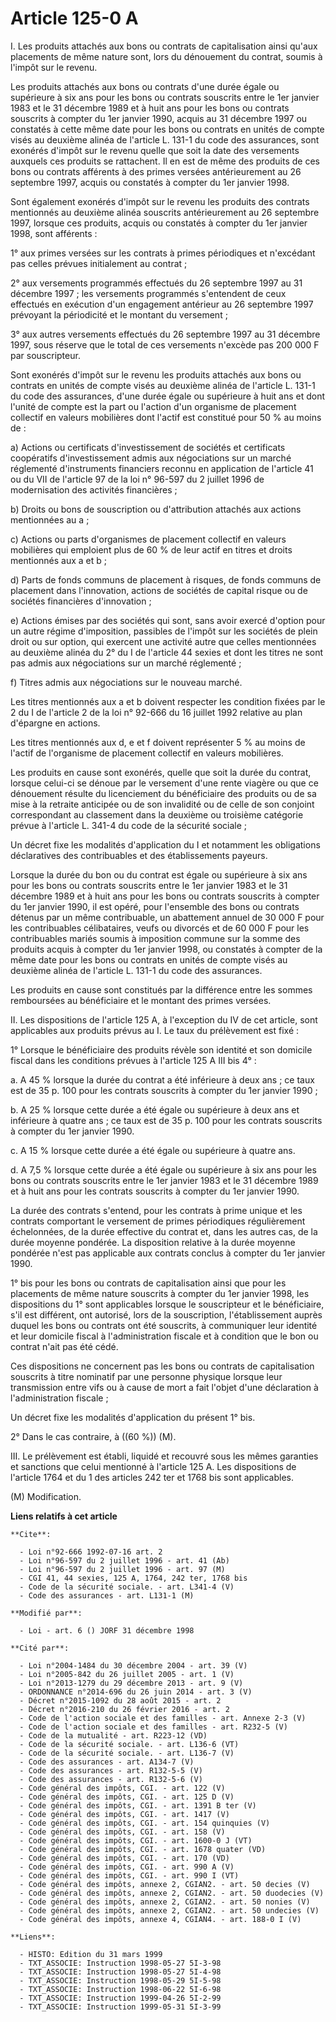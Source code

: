 # Article 125-0 A

I. Les produits attachés aux bons ou contrats de capitalisation ainsi qu'aux placements de même nature sont, lors du
dénouement du contrat, soumis à l'impôt sur le revenu.

Les produits attachés aux bons ou contrats d'une durée égale ou supérieure à six ans pour les bons ou contrats souscrits
entre le 1er janvier 1983 et le 31 décembre 1989 et à huit ans pour les bons ou contrats souscrits à compter du 1er janvier
1990, acquis au 31 décembre 1997 ou constatés à cette même date pour les bons ou contrats en unités de compte visés au
deuxième alinéa de l'article L. 131-1 du code des assurances, sont exonérés d'impôt sur le revenu quelle que soit la date des
versements auxquels ces produits se rattachent. Il en est de même des produits de ces bons ou contrats afférents à des primes
versées antérieurement au 26 septembre 1997, acquis ou constatés à compter du 1er janvier 1998.

Sont également exonérés d'impôt sur le revenu les produits des contrats mentionnés au deuxième alinéa souscrits
antérieurement au 26 septembre 1997, lorsque ces produits, acquis ou constatés à compter du 1er janvier 1998, sont
afférents :

1° aux primes versées sur les contrats à primes périodiques et n'excédant pas celles prévues initialement au contrat ;

2° aux versements programmés effectués du 26 septembre 1997 au 31 décembre 1997 ; les versements programmés s'entendent de
ceux effectués en exécution d'un engagement antérieur au 26 septembre 1997 prévoyant la périodicité et le montant du
versement ;

3° aux autres versements effectués du 26 septembre 1997 au 31 décembre 1997, sous réserve que le total de ces versements
n'excède pas 200 000 F par souscripteur.

Sont exonérés d'impôt sur le revenu les produits attachés aux bons ou contrats en unités de compte visés au deuxième alinéa
de l'article L. 131-1 du code des assurances, d'une durée égale ou supérieure à huit ans et dont l'unité de compte est la
part ou l'action d'un organisme de placement collectif en valeurs mobilières dont l'actif est constitué pour 50 % au moins
de :

a) Actions ou certificats d'investissement de sociétés et certificats coopératifs d'investissement admis aux négociations sur
un marché réglementé d'instruments financiers reconnu en application de l'article 41 ou du VII de l'article 97 de la loi n°
96-597 du 2 juillet 1996 de modernisation des activités financières ;

b) Droits ou bons de souscription ou d'attribution attachés aux actions mentionnées au a ;

c) Actions ou parts d'organismes de placement collectif en valeurs mobilières qui emploient plus de 60 % de leur actif en
titres et droits mentionnés aux a et b ;

d) Parts de fonds communs de placement à risques, de fonds communs de placement dans l'innovation, actions de sociétés de
capital risque ou de sociétés financières d'innovation ;

e) Actions émises par des sociétés qui sont, sans avoir exercé d'option pour un autre régime d'imposition, passibles de
l'impôt sur les sociétés de plein droit ou sur option, qui exercent une activité autre que celles mentionnées au deuxième
alinéa du 2° du I de l'article 44 sexies et dont les titres ne sont pas admis aux négociations sur un marché réglementé ;

f) Titres admis aux négociations sur le nouveau marché.

Les titres mentionnés aux a et b doivent respecter les condition fixées par le 2 du I de l'article 2 de la loi n° 92-666 du
16 juillet 1992 relative au plan d'épargne en actions.

Les titres mentionnés aux d, e et f doivent représenter 5 % au moins de l'actif de l'organisme de placement collectif en
valeurs mobilières.

Les produits en cause sont exonérés, quelle que soit la durée du contrat, lorsque celui-ci se dénoue par le versement d'une
rente viagère ou que ce dénouement résulte du licenciement du bénéficiaire des produits ou de sa mise à la retraite anticipée
ou de son invalidité ou de celle de son conjoint correspondant au classement dans la deuxième ou troisième catégorie prévue à
l'article L. 341-4 du code de la sécurité sociale ;

Un décret fixe les modalités d'application du I et notamment les obligations déclaratives des contribuables et des
établissements payeurs.

Lorsque la durée du bon ou du contrat est égale ou supérieure à six ans pour les bons ou contrats souscrits entre le 1er
janvier 1983 et le 31 décembre 1989 et à huit ans pour les bons ou contrats souscrits à compter du 1er janvier 1990, il est
opéré, pour l'ensemble des bons ou contrats détenus par un même contribuable, un abattement annuel de 30 000 F pour les
contribuables célibataires, veufs ou divorcés et de 60 000 F pour les contribuables mariés soumis à imposition commune sur la
somme des produits acquis à compter du 1er janvier 1998, ou constatés à compter de la même date pour les bons ou contrats en
unités de compte visés au deuxième alinéa de l'article L. 131-1 du code des assurances.

Les produits en cause sont constitués par la différence entre les sommes remboursées au bénéficiaire et le montant des primes
versées.

II. Les dispositions de l'article 125 A, à l'exception du IV de cet article, sont applicables aux produits prévus au I. Le
taux du prélèvement est fixé :

1° Lorsque le bénéficiaire des produits révèle son identité et son domicile fiscal dans les conditions prévues à l'article
125 A III bis 4° :

a. A 45 % lorsque la durée du contrat a été inférieure à deux ans ;  ce taux est de 35 p. 100 pour les contrats souscrits à
compter du 1er janvier 1990 ;

b. A 25 % lorsque cette durée a été égale ou supérieure à deux ans et inférieure à quatre ans ;  ce taux est de 35 p. 100
pour les contrats souscrits à compter du 1er janvier 1990.

c. A 15 % lorsque cette durée a été égale ou supérieure à quatre ans.

d. A 7,5 % lorsque cette durée a été égale ou supérieure à six ans pour les bons ou contrats souscrits entre le 1er janvier
1983 et le 31 décembre 1989 et à huit ans pour les contrats souscrits à compter du 1er janvier 1990.

La durée des contrats s'entend, pour les contrats à prime unique et les contrats comportant le versement de primes
périodiques régulièrement échelonnées, de la durée effective du contrat et, dans les autres cas, de la durée moyenne
pondérée. La disposition relative à la durée moyenne pondérée n'est pas applicable aux contrats conclus à compter du 1er
janvier 1990.

1° bis pour les bons ou contrats de capitalisation ainsi que pour les placements de même nature souscrits à compter du 1er
janvier 1998, les dispositions du 1° sont applicables lorsque le souscripteur et le bénéficiaire, s'il est différent, ont
autorisé, lors de la souscription, l'établissement auprès duquel les bons ou contrats ont été souscrits, à communiquer leur
identité et leur domicile fiscal à l'administration fiscale et à condition que le bon ou contrat n'ait pas été cédé.

Ces dispositions ne concernent pas les bons ou contrats de capitalisation souscrits à titre nominatif par une personne
physique lorsque leur transmission entre vifs ou à cause de mort a fait l'objet d'une déclaration à l'administration
fiscale ;

Un décret fixe les modalités d'application du présent 1° bis.

2° Dans le cas contraire, à ((60 %)) (M).

III. Le prélèvement est établi, liquidé et recouvré sous les mêmes garanties et sanctions que celui mentionné à l'article 125
A. Les dispositions de l'article 1764 et du 1 des articles 242 ter et 1768 bis sont applicables.

(M) Modification.

**Liens relatifs à cet article**

	**Cite**:

	  - Loi n°92-666 1992-07-16 art. 2
	  - Loi n°96-597 du 2 juillet 1996 - art. 41 (Ab)
	  - Loi n°96-597 du 2 juillet 1996 - art. 97 (M)
	  - CGI 41, 44 sexies, 125 A, 1764, 242 ter, 1768 bis
	  - Code de la sécurité sociale. - art. L341-4 (V)
	  - Code des assurances - art. L131-1 (M)

	**Modifié par**:

	  - Loi - art. 6 () JORF 31 décembre 1998

	**Cité par**:

	  - Loi n°2004-1484 du 30 décembre 2004 - art. 39 (V)
	  - Loi n°2005-842 du 26 juillet 2005 - art. 1 (V)
	  - Loi n°2013-1279 du 29 décembre 2013 - art. 9 (V)
	  - ORDONNANCE n°2014-696 du 26 juin 2014 - art. 3 (V)
	  - Décret n°2015-1092 du 28 août 2015 - art. 2
	  - Décret n°2016-210 du 26 février 2016 - art. 2
	  - Code de l'action sociale et des familles - art. Annexe 2-3 (V)
	  - Code de l'action sociale et des familles - art. R232-5 (V)
	  - Code de la mutualité - art. R223-12 (VD)
	  - Code de la sécurité sociale. - art. L136-6 (VT)
	  - Code de la sécurité sociale. - art. L136-7 (V)
	  - Code des assurances - art. A134-7 (V)
	  - Code des assurances - art. R132-5-5 (V)
	  - Code des assurances - art. R132-5-6 (V)
	  - Code général des impôts, CGI. - art. 122 (V)
	  - Code général des impôts, CGI. - art. 125 D (V)
	  - Code général des impôts, CGI. - art. 1391 B ter (V)
	  - Code général des impôts, CGI. - art. 1417 (V)
	  - Code général des impôts, CGI. - art. 154 quinquies (V)
	  - Code général des impôts, CGI. - art. 158 (V)
	  - Code général des impôts, CGI. - art. 1600-0 J (VT)
	  - Code général des impôts, CGI. - art. 1678 quater (VD)
	  - Code général des impôts, CGI. - art. 170 (VD)
	  - Code général des impôts, CGI. - art. 990 A (V)
	  - Code général des impôts, CGI. - art. 990 I (VT)
	  - Code général des impôts, annexe 2, CGIAN2. - art. 50 decies (V)
	  - Code général des impôts, annexe 2, CGIAN2. - art. 50 duodecies (V)
	  - Code général des impôts, annexe 2, CGIAN2. - art. 50 nonies (V)
	  - Code général des impôts, annexe 2, CGIAN2. - art. 50 undecies (V)
	  - Code général des impôts, annexe 4, CGIAN4. - art. 188-0 I (V)

	**Liens**:

	  - HISTO: Edition du 31 mars 1999
	  - TXT_ASSOCIE: Instruction 1998-05-27 5I-3-98
	  - TXT_ASSOCIE: Instruction 1998-05-27 5I-4-98
	  - TXT_ASSOCIE: Instruction 1998-05-29 5I-5-98
	  - TXT_ASSOCIE: Instruction 1998-06-22 5I-6-98
	  - TXT_ASSOCIE: Instruction 1999-04-26 5I-2-99
	  - TXT_ASSOCIE: Instruction 1999-05-31 5I-3-99
